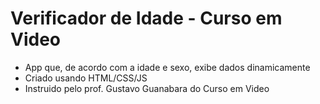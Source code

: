 # Verificador de Idade - Curso em Video
 - App que, de acordo com a idade e sexo, exibe dados dinamicamente
 - Criado usando HTML/CSS/JS
 - Instruido pelo prof. Gustavo Guanabara do Curso em Video
